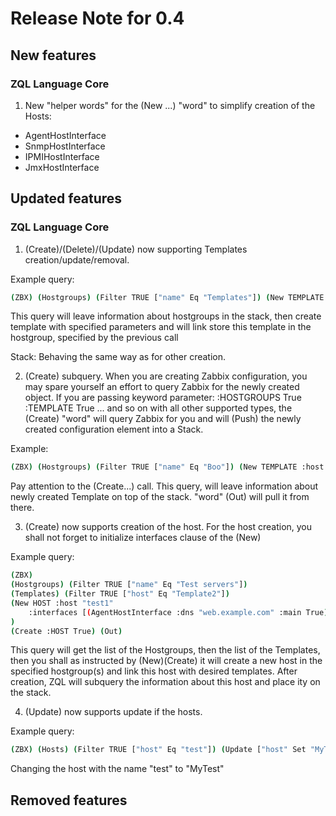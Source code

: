 # Release Note for 0.4

## New features

### ZQL Language Core

1. New "helper words" for the (New ...) "word" to simplify creation of the Hosts:
 * AgentHostInterface
 * SnmpHostInterface
 * IPMIHostInterface
 * JmxHostInterface

## Updated features

### ZQL Language Core

1. (Create)/(Delete)/(Update) now supporting Templates creation/update/removal.

Example query:
```bash
(ZBX) (Hostgroups) (Filter TRUE ["name" Eq "Templates"]) (New TEMPLATE :host "Template_Test" :name "Test template") (Create) (Out)
```
This query will leave information about hostgroups in the stack, then create template with specified parameters and will link store this template in the hostgroup, specified by the previous call

Stack:
Behaving the same way as for other creation.

2. (Create) subquery. When you are creating Zabbix configuration, you may spare yourself an effort to query Zabbix for the newly created object. If you are passing keyword parameter:
:HOSTGROUPS True
:TEMPLATE True 
... and so on with all other supported types, the (Create) "word" will query Zabbix for you and will (Push) the newly created configuration element into a Stack.

Example:
```bash
(ZBX) (Hostgroups) (Filter TRUE ["name" Eq "Boo"]) (New TEMPLATE :host "Template12" :name "Crazzy Template12") (Create :TEMPLATE True) (Out)
```
Pay attention to the (Create...) call. This query, will leave information about newly created Template on top of the stack. "word" (Out) will pull it from there.

3. (Create) now supports creation of the host. For the host creation, you shall not forget to initialize interfaces clause of the (New)

Example query:
```bash
(ZBX) 
(Hostgroups) (Filter TRUE ["name" Eq "Test servers"]) 
(Templates) (Filter TRUE ["host" Eq "Template2"]) 
(New HOST :host "test1" 
    :interfaces [(AgentHostInterface :dns "web.example.com" :main True)] 
) 
(Create :HOST True) (Out)
```

This query will get the list of the Hostgroups, then the list of the Templates, then you shall as instructed by (New)(Create) it will create a new host in the specified hostgroup(s) and link this host with desired templates. After creation, ZQL will subquery the information about this host and place ity on the stack.

4. (Update) now supports update if the hosts.

Example query:
```bash
(ZBX) (Hosts) (Filter TRUE ["host" Eq "test"]) (Update ["host" Set "MyTest"])
```
Changing the host with the name "test" to "MyTest"


## Removed features
